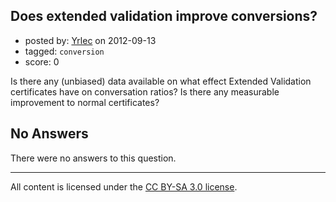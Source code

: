 ## Does extended validation improve conversions?

- posted by: [Yrlec](https://stackexchange.com/users/-1/8548-yrlec) on 2012-09-13
- tagged: `conversion`
- score: 0

Is there any (unbiased) data available on what effect Extended Validation certificates have on  conversation ratios? Is there any measurable improvement to normal certificates?

## No Answers

There were no answers to this question.


---

All content is licensed under the [CC BY-SA 3.0 license](https://creativecommons.org/licenses/by-sa/3.0/).

